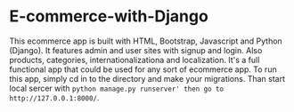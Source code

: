 # E-commerce-with-Django
This ecommerce app is built with HTML, Bootstrap, Javascript and Python (Django).
It features admin and user sites with signup and login. Also products, categories, internationalizationa and localization.
It's a full functional app that could be used for any sort of ecommerce app.
To run this app, simply cd in to the directory and make your migrations. Than start local sercer with `python manage.py runserver' then go to http://127.0.0.1:8000/`.
